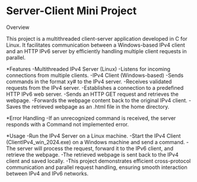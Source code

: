 # Server-Client Mini Project
Overview

This project is a multithreaded client-server application developed in C for Linux. It facilitates communication between a Windows-based IPv4 client and an HTTP IPv6 server by efficiently handling multiple client requests in parallel.

*Features
-Multithreaded IPv4 Server (Linux)
-Listens for incoming connections from multiple clients.
-IPv4 Client (Windows-based)
-Sends commands in the format xy# to the IPv4 server.
-Receives validated requests from the IPv4 server.
-Establishes a connection to a predefined HTTP IPv6 web server.
-Sends an HTTP GET request and retrieves the webpage.
-Forwards the webpage content back to the original IPv4 client.
-Saves the retrieved webpage as an .html file in the home directory.

*Error Handling
-If an unrecognized command is received, the server responds with a Command not implemented error.

*Usage
-Run the IPv4 Server on a Linux machine.
-Start the IPv4 Client (ClientIPv4_win_2024.exe) on a Windows machine and send a command.
-The server will process the request, forward it to the IPv6 client, and retrieve the webpage.
-The retrieved webpage is sent back to the IPv4 client and saved locally.
-This project demonstrates efficient cross-protocol communication and parallel request handling, ensuring smooth interaction between IPv4 and IPv6 networks.

